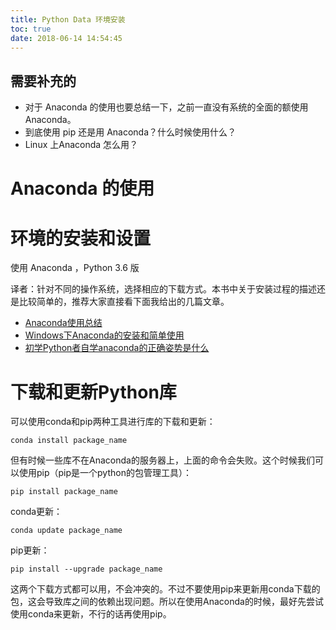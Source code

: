 ```yaml
---
title: Python Data 环境安装
toc: true
date: 2018-06-14 14:54:45
---
```

## 需要补充的

* 对于 Anaconda 的使用也要总结一下，之前一直没有系统的全面的额使用 Anaconda。
* 到底使用 pip 还是用 Anaconda？什么时候使用什么？
* Linux 上Anaconda 怎么用？



# Anaconda 的使用





# 环境的安装和设置

使用 Anaconda ，Python 3.6 版



译者：针对不同的操作系统，选择相应的下载方式。本书中关于安装过程的描述还是比较简单的，推荐大家直接看下面我给出的几篇文章。

- [Anaconda使用总结](http://www.jianshu.com/p/2f3be7781451)
- [Windows下Anaconda的安装和简单使用](http://blog.csdn.net/DQ_DM/article/details/47065323)
- [初学Python者自学anaconda的正确姿势是什么](https://www.zhihu.com/question/58033789)





# 下载和更新Python库

可以使用conda和pip两种工具进行库的下载和更新：

```
conda install package_name
```

但有时候一些库不在Anaconda的服务器上，上面的命令会失败。这个时候我们可以使用pip（pip是一个python的包管理工具）：

```
pip install package_name
```

conda更新：

```
conda update package_name
```

pip更新：

```
pip install --upgrade package_name
```

这两个下载方式都可以用，不会冲突的。不过不要使用pip来更新用conda下载的包，这会导致库之间的依赖出现问题。所以在使用Anaconda的时候，最好先尝试使用conda来更新，不行的话再使用pip。

